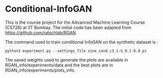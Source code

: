 # Conditional-InfoGAN

This is the course project for the Advanced Machine Learning Course (CS726) at IIT Bombay. The initial code has been adapted from https://github.com/ratschlab/RGAN. 

The command used to train conditional InfoGAN on the synthetic dataset is :

`python3 experiment.py --settings_file sine_cond_c3_1-5_0.1-0.9_pi`

The saved weights used to generate the plots are available in RGAN_info/experiments/data and the best plots are in RGAN_info/experiments/plots_info.
